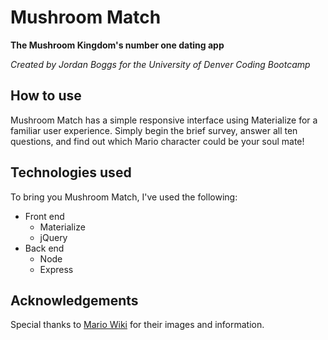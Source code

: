# Mushroom Match
**The Mushroom Kingdom's number one dating app**

*Created by Jordan Boggs for the University of Denver Coding Bootcamp*

## How to use
Mushroom Match has a simple responsive interface using Materialize for a familiar user experience. Simply begin the brief survey, answer all ten questions, and find out which Mario character could be your soul mate!

## Technologies used
To bring you Mushroom Match, I've used the following:
* Front end
  * Materialize
  * jQuery
* Back end
  * Node
  * Express

## Acknowledgements
Special thanks to [Mario Wiki](https://www.mariowiki.com/) for their images and information.